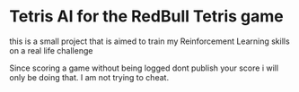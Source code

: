 # Tetris AI for the RedBull Tetris game

this is a small project that is aimed to train my Reinforcement Learning skills on a real life challenge

Since scoring a game without being logged dont publish your score i will only be doing that.
I am not trying to cheat. 